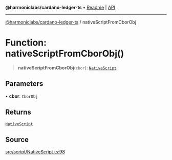 **@harmoniclabs/cardano-ledger-ts** • [Readme](../README.md) \| [API](../globals.md)

***

[@harmoniclabs/cardano-ledger-ts](../README.md) / nativeScriptFromCborObj

# Function: nativeScriptFromCborObj()

> **nativeScriptFromCborObj**(`cbor`): [`NativeScript`](../type-aliases/NativeScript.md)

## Parameters

• **cbor**: `CborObj`

## Returns

[`NativeScript`](../type-aliases/NativeScript.md)

## Source

[src/script/NativeScript.ts:98](https://github.com/HarmonicLabs/cardano-ledger-ts/blob/d1659b0/src/script/NativeScript.ts#L98)
